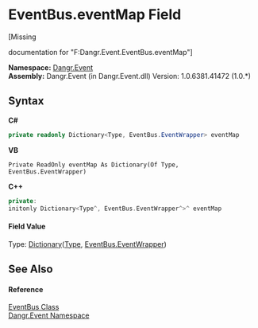 # EventBus.eventMap Field
 

\[Missing <summary> documentation for "F:Dangr.Event.EventBus.eventMap"\]

**Namespace:**&nbsp;<a href="N_Dangr_Event">Dangr.Event</a><br />**Assembly:**&nbsp;Dangr.Event (in Dangr.Event.dll) Version: 1.0.6381.41472 (1.0.*)

## Syntax

**C#**<br />
``` C#
private readonly Dictionary<Type, EventBus.EventWrapper> eventMap
```

**VB**<br />
``` VB
Private ReadOnly eventMap As Dictionary(Of Type, EventBus.EventWrapper)
```

**C++**<br />
``` C++
private:
initonly Dictionary<Type^, EventBus.EventWrapper^>^ eventMap
```


#### Field Value
Type: <a href="http://msdn2.microsoft.com/en-us/library/xfhwa508" target="_blank">Dictionary</a>(<a href="http://msdn2.microsoft.com/en-us/library/42892f65" target="_blank">Type</a>, <a href="T_Dangr_Event_EventBus_EventWrapper">EventBus.EventWrapper</a>)

## See Also


#### Reference
<a href="T_Dangr_Event_EventBus">EventBus Class</a><br /><a href="N_Dangr_Event">Dangr.Event Namespace</a><br />